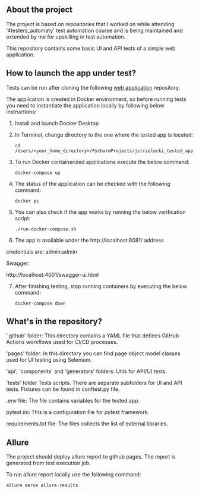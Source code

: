 ## About the project 


The project is based on repositories that I worked on while attending '4testers_automaty' test automation course
and is being maintained and extended by me for upskilling in test automation. 

This repository contains some basic UI and API tests of a simple web application.

## How to launch the app under test?

Tests can be run after cloning the following [web application](https://github.com/JacekStrzelecki/jstrzelecki_tested_app.git) repository.

The application is created in Docker environment, so before running tests you need to instantiate the application 
locally by following below instructions:

1. Install and launch Docker Desktop
2. In Terminal, change directory to the one where the tested app is located:

    ```cd /Users/<your_home_directory>/PycharmProjects/jstrzelecki_tested_app```

3. To run Docker containerized applications execute the below command:

    ```docker-compose up```

4. The status of the application can be checked with the following command:

   ```docker ps```

5. You can also check if the app works by running the below verification script:

    ```./run-docker-compose.sh```

6. The app is available under the http://localhost:8081/ address

credentials are: admin:admin

Swagger:

http://localhost:4001/swagger-ui.html

7. After finishing testing, stop running containers by executing the below command: 

    ```docker-compose down```

## What's in the repository?
 
'.github' folder:
This directory contains a YAML file that defines GitHub Actions workflows used for CI/CD processes.

'pages' folder:
In this directory you can find page object model classes used for UI testing using Selenium. 

'api', 'components' and 'generators' folders:
Utils for API/UI tests.

'tests' folder
Tests scripts. There are separate subfolders for UI and API tests.
Fixtures can be found in conftest.py file.

.env file:
The file contains variables for the tested app.

pytest.ini:
This is a configuration file for pytest framework.

requirements.txt file:
The files collects the list of external libraries.


## Allure

The project should deploy allure report to github pages. The report is generated from test execution job.

To run allure report locally use the following command:

```
allure serve allure-results
```

